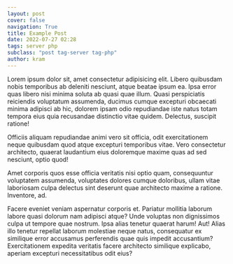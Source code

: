 ```yaml
---
layout: post
cover: false
navigation: True
title: Example Post
date: 2022-07-27 02:28
tags: server php
subclass: "post tag-server tag-php"
author: kram
---
```


Lorem ipsum dolor sit, amet consectetur adipisicing elit. Libero quibusdam nobis temporibus ab deleniti nesciunt, atque beatae ipsum ea. Ipsa error quas libero nisi minima soluta ab quasi quae illum.
Quasi perspiciatis reiciendis voluptatum assumenda, ducimus cumque excepturi obcaecati minima adipisci ab hic, dolorem ipsam odio repudiandae iste natus totam tempora eius quia recusandae distinctio vitae quidem. Delectus, suscipit ratione!

Officiis aliquam repudiandae animi vero sit officia, odit exercitationem neque quibusdam quod atque excepturi temporibus vitae. Vero consectetur architecto, quaerat laudantium eius doloremque maxime quas ad sed nesciunt, optio quod!

Amet corporis quos esse officia veritatis nisi optio quam, consequuntur voluptatem assumenda, voluptates dolores cumque doloribus, ullam vitae laboriosam culpa delectus sint deserunt quae architecto maxime a ratione. Inventore, ad.

Facere eveniet veniam aspernatur corporis et. Pariatur mollitia laborum labore quasi dolorum nam adipisci atque? Unde voluptas non dignissimos culpa ut tempore quae nostrum. Ipsa alias tenetur quaerat harum! Aut!
Alias illo tenetur repellat laborum molestiae neque natus, consequatur ex similique error accusamus perferendis quae quis impedit accusantium? Exercitationem expedita veritatis facere architecto similique explicabo, aperiam excepturi necessitatibus odit eius?
